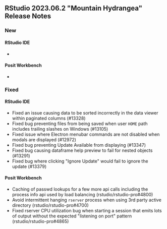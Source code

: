 
## RStudio 2023.06.2 "Mountain Hydrangea" Release Notes

### New

#### RStudio IDE
- 

#### Posit Workbench
- 

### Fixed

#### RStudio IDE
- Fixed an issue causing data to be sorted incorrectly in the data viewer within paginated columns (#13328)
- Fixed bug preventing files from being saved when user `HOME` path includes trailing slashes on Windows (#13105)
- Fixed issue where Electron menubar commands are not disabled when modals are displayed (#12972)
- Fixed bug preventing Update Available from displaying (#13347)
- Fixed bug causing dataframe help preview to fail for nested objects (#13291)
- Fixed bug where clicking "Ignore Update" would fail to ignore the update (#13379)

#### Posit Workbench
- Caching of passwd lookups for a few more api calls including the process info api used by load balancing (rstudio/rstudio-pro#4800)
- Avoid intermittent hanging `rserver` process when using 3rd party active directory (rstudio/rstudio-pro#4700)
- Fixed rserver CPU utilization bug when starting a session that emits lots of output without the expected "listening on port" pattern (rstudio/rstudio-pro#4865)
